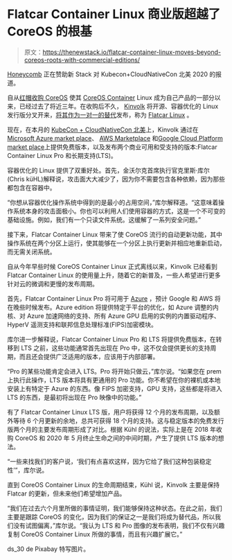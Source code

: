 # Flatcar Container Linux 商业版超越了 CoreOS 的根基

> 原文：<https://thenewstack.io/flatcar-container-linux-moves-beyond-coreos-roots-with-commercial-editions/>

[Honeycomb](https://www.honeycomb.io/) 正在赞助新 Stack 对 Kubecon+CloudNativeCon 北美 2020 的报道。

自从[红帽收购 CoreOS](https://thenewstack.io/red-hat-will-acquire-coreos-greater-kubernetes-presence/) 使其 [CoreOS Container](https://thenewstack.io/say-goodbye-to-coreos/) Linux 成为自己产品的一部分以来，已经过去了将近三年。在收购后不久， [Kinvolk](https://kinvolk.io/) 将开源、容器优化的 Linux 发行版分叉开来，[将其作为一对一的替代](https://thenewstack.io/flatcar-linux-the-coreos-operating-system-lives-on-beyond-red-hat/)发布，称为 [Flatcar Linux](https://www.flatcar-linux.org/) 。

现在，在本月的 [KubeCon + CloudNativeCon 北美](https://events.linuxfoundation.org/kubecon-cloudnativecon-north-america/)上，Kinvolk 通过在[Microsoft Azure market place](https://azuremarketplace.microsoft.com/en-gb/marketplace/apps/kinvolk.flatcar-container-linux-free)、 [AWS Marketplace](https://aws.amazon.com/marketplace/pp/B08MF9S9N4) 和[Google Cloud Platform market place](https://console.cloud.google.com/marketplace/product/kinvolk-public/flatcar-container-linux)上提供免费版本，以及发布两个商业可用和受支持的版本:Flatcar Container Linux Pro 和长期支持(LTS)。

容器优化的 Linux 提供了双重好处。首先，金沃尔克首席执行官克里斯·库尔(Chris küHL)解释说，攻击面大大减少了，因为你不需要包含各种依赖，因为那些都包含在容器中。

“你想从容器优化操作系统中得到的是最小的占用空间，”库尔解释道。“这意味着操作系统本身的攻击面极小。你也可以利用人们使用容器的方式，这是一个不可变的基础设施。例如，我们有一个只读文件系统。这缓解了一系列安全问题。”

接下来，Flatcar Container Linux 带来了使 CoreOS 流行的自动更新功能，其中操作系统在两个分区上运行，使其能够在一个分区上执行更新并相应地重新启动，而无需关闭系统。

自从今年早些时候 CoreOS Container Linux 正式离线以来，Kinvolk 已经看到 Flatcar Container Linux 的使用量上升，随着它的新普及，一些人希望进行更多针对云的微调和更慢的发布周期。

首先，Flatcar Container Linux Pro 将可用于 [Azure](https://azuremarketplace.microsoft.com/en-us/marketplace/apps/kinvolk.flatcar_pro) ，预计 Google 和 AWS 将在晚些时候发布。Azure edition 将提供特定于平台的优化，如 Azure 调整的内核、对 Azure 加速网络的支持、所有 Azure GPU 启用的实例的内置驱动程序、HyperV 遥测支持和联邦信息处理标准(FIPS)加密模块。

库尔进一步解释说，Flatcar Container Linux Pro 和 LTS 将提供免费版本，在转移到 LTS 之前，这些功能通常首先出现在 Pro 中，这不仅会提供更长的支持周期，而且还会提供广泛适用的版本，应该用于内部部署。

“Pro 的某些功能肯定会进入 LTS。Pro 将开始只做云，”库尔说。“如果您在 prem 上执行此操作，LTS 版本将具有更通用的 Pro 功能。你不希望在你的裸机或本地安装上有特定于 Azure 的东西。像 FIPS 加密支持，GPU 支持，这些都是将进入 LTS 的东西，是最初将出现在 Pro 映像中的功能。”

有了 Flatcar Container Linux LTS 版，用户将获得 12 个月的发布周期，以及额外等待 6 个月更新的余地，总共可获得 18 个月的支持。这与稳定版本的免费发行版两个月的主要发布周期形成了对比。根据 Kühl 的说法，实际上是在 2018 年收购 CoreOS 和 2020 年 5 月终止生命之间的中间时期，产生了提供 LTS 版本的想法。

“一些来找我们的客户说，‘我们有点喜欢这样，因为它给了我们这种包装稳定性’”，库尔说。

直到 CoreOS Container Linux 的生命周期结束，Kühl 说，Kinvolk 主要是保持 Flatcar 的更新，但未来他们希望增加产品。

“我们在过去六个月里所做的事情证明，我们能够保持这种状态。在此之前，我们主要是跟踪 CoreOS 的变化，因为我们的保证之一是我们将成为替代品，所以我们没有试图偏离，”库尔说。“我认为 LTS 和 Pro 图像的发布表明，我们不仅有兴趣复制 CoreOS Container Linux 所做的事情，而且有兴趣扩展它。”

ds_30 de Pixabay 特写图片。

<svg xmlns:xlink="http://www.w3.org/1999/xlink" viewBox="0 0 68 31" version="1.1"><title>Group</title> <desc>Created with Sketch.</desc></svg>